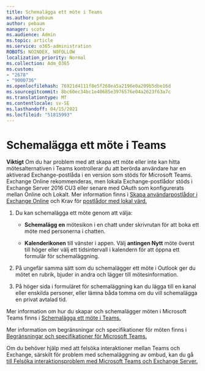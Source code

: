 ```yaml
---
title: Schemalägga ett möte i Teams
ms.author: pebaum
author: pebaum
manager: scotv
ms.audience: Admin
ms.topic: article
ms.service: o365-administration
ROBOTS: NOINDEX, NOFOLLOW
localization_priority: Normal
ms.collection: Adm_O365
ms.custom:
- "2678"
- "9000736"
ms.openlocfilehash: 76921d4111f8e5f268ea5a2196e0a209b5dbe16d
ms.sourcegitcommit: 8bc60ec34bc1e40685e3976576e04a2623f63a7c
ms.translationtype: MT
ms.contentlocale: sv-SE
ms.lasthandoff: 04/15/2021
ms.locfileid: "51815993"
---
```

# <a name="schedule-a-meeting-in-teams"></a>Schemalägga ett möte i Teams

**Viktigt** Om du har problem med att skapa ett möte eller inte kan hitta mötesalternativen i Teams kontrollerar du att berörda användare har en aktiverad Exchange-postlåda i en version som stöds för Microsoft Teams. Exchange Online rekommenderas, men lokala Exchange-postlådor stöds i Exchange Server 2016 CU3 eller senare med OAuth som konfigurerats mellan Online och Lokalt. Mer information finns i [Skapa användarpostlådor i Exchange Online](https://docs.microsoft.com/exchange/recipients-in-exchange-online/create-user-mailboxes) och Krav för [postlådor med lokal värd.](https://docs.microsoft.com/microsoftteams/exchange-teams-interact#requirements-for-mailboxes-hosted-on-premises) 

1. Du kan schemalägga ett möte genom att välja:

    - **Schemalägg en** mötesikon i en chatt under skrivrutan för att boka ett möte med personerna i chatten.

    - **Kalenderikonen** till vänster i appen. Välj **antingen Nytt** möte överst till höger eller välj ett tidsintervall i kalendern för att öppna ett formulär för schemaläggning.

2. På ungefär samma sätt som du schemalägger ett möte i Outlook ger du mötet en rubrik, bjuder in andra och lägger till mötesinformation.

3. På höger sida i formuläret för schemaläggning kan du lägga till en kanal eller enskilda personer, eller lämna båda tomma om du vill schemalägga en privat avtalad tid.

Mer information om hur du skapar och schemalägger möten i Microsoft Teams finns i [Schemalägga ett möte i Teams.](https://support.office.com/article/Schedule-a-meeting-in-Teams-943507a9-8583-4c58-b5d2-8ec8265e04e5)

Mer information om begränsningar och specifikationer för möten finns i [Begränsningar och specifikationer för Microsoft Teams.](https://docs.microsoft.com/microsoftteams/limits-specifications-teams#meetings-and-calls)

Om du behöver hjälp med att felsöka interaktioner mellan Teams och Exchange, särskilt för problem med schemaläggning av ombud, kan du gå [till Felsöka interaktionsproblem med Microsoft Teams och Exchange Server.](https://docs.microsoft.com/microsoftteams/troubleshoot/known-issues/teams-exchange-interaction-issue)
